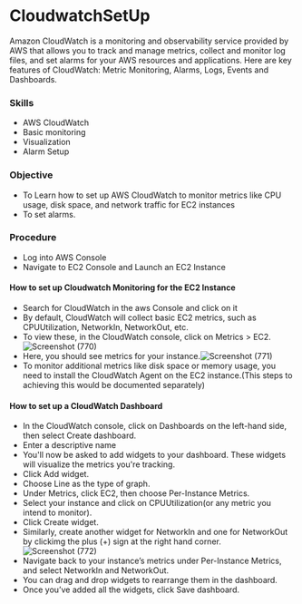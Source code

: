 # CloudwatchSetUp
Amazon CloudWatch is a monitoring and observability service provided by AWS that allows you to track and manage metrics, collect and monitor log files, and set alarms for your AWS resources and applications. Here are key features of CloudWatch: Metric Monitoring, Alarms, Logs, Events and Dashboards.

### Skills
* AWS CloudWatch
* Basic monitoring
* Visualization
* Alarm Setup

### Objective
* To Learn how to set up AWS CloudWatch to monitor metrics like CPU usage, disk space, and network traffic for EC2 instances
* To set alarms.

### Procedure
* Log into AWS Console
* Navigate to EC2 Console and Launch an EC2 Instance
#### How to set up Cloudwatch Monitoring for the EC2 Instance
*  Search for CloudWatch in the aws Console and click on it
* By default, CloudWatch will collect basic EC2 metrics, such as CPUUtilization, NetworkIn, NetworkOut, etc.
* To view these, in the CloudWatch console, click on Metrics > EC2.![Screenshot (770)](https://github.com/user-attachments/assets/4f598aec-3a10-425a-8a56-a72afb467adc)
* Here, you should see metrics for your instance.![Screenshot (771)](https://github.com/user-attachments/assets/bd94e8e3-3d82-483a-a5e5-84f9bb0ba6eb)
* To monitor additional metrics like disk space or memory usage, you need to install the CloudWatch Agent on the EC2 instance.(This steps to achieving this would be documented separately)
#### How to set up a CloudWatch Dashboard
* In the CloudWatch console, click on Dashboards on the left-hand side, then select Create dashboard.
* Enter a descriptive name
* You'll now be asked to add widgets to your dashboard. These widgets will visualize the metrics you're tracking.
* Click Add widget.
* Choose Line as the type of graph.
* Under Metrics, click EC2, then choose Per-Instance Metrics.
* Select your instance and click on CPUUtilization(or any metric you intend to monitor).
* Click Create widget.
* Similarly, create another widget for NetworkIn and one for NetworkOut by clickimg the plus (+) sign at the right hand corner. ![Screenshot (772)](https://github.com/user-attachments/assets/0453a278-e0a1-4c5d-b1ac-a4bba865d91d)
* Navigate back to your instance’s metrics under Per-Instance Metrics, and select NetworkIn and NetworkOut.
* You can drag and drop widgets to rearrange them in the dashboard.
* Once you’ve added all the widgets, click Save dashboard.

